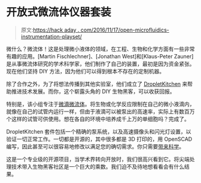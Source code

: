 # 开放式微流体仪器套装

> 原文:[https://hack aday . com/2016/11/17/open-microfluidics-instrumentation-playset/](https://hackaday.com/2016/11/17/open-microfluidics-instrumentation-playset/)

微什么？微流体！这是处理微小液体的领域，在工程、生物和化学方面有一些非常有趣的应用。[Martin Fischlechner]、[Jonathan West]和[Klaus-Peter Zauner]是从事微流体研究的学术科学家，他们制作了自己的装置，最初是因为资金紧张。现在他们坚持 DIY 方法，因为他们可以得到根本不存在的定制机器。

除了合作之外，为了将想法传播到其他实验室，他们成立了 [DropletKitchen](https://dropletkitchen.github.io/) 来帮助推进技术发展。而你，这个崭露头角的 DIY 生物黑客，可以收获回报。

特别是，该小组专注于[微滴微流体](https://en.wikipedia.org/wiki/Microfluidics#Droplet-based_microfluidics)。将生物或化学反应限制在自己的微小液滴内，就像在自己的试管内运行一样，但由于液滴可以被泵出的高速率，实际上有数百万个这样的试管可供使用。想在各自的环境中培养成千上万的单细胞吗？完成了。

DropletKitchen 套件包括一个精确的泵系统，以及高速摄像头和闪光灯设置，以验证一切正常工作。一切都是开源的，其中很多都是 3D 打印的，用 OpenSCAD 编写，因此甚至可以很容易地修改以满足您的确切需求。你只需要[带来科学](https://hackaday.com/2016/03/22/enzymes-from-the-deep-the-polymerase)。

这是一个专业级的开源项目，当学术界转向开放时，我们很高兴看到它。将尖端处理技术带入生物黑客社区是一个巨大的乘数。我们迫不及待地想看看会有什么结果。